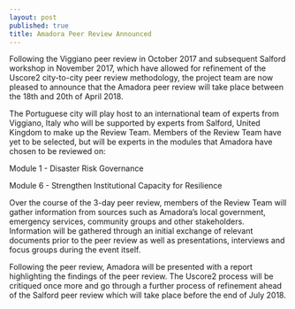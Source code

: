 ```yaml
---
layout: post
published: true
title: Amadora Peer Review Announced
---
```

Following the Viggiano peer review in October 2017 and subsequent Salford workshop in November 2017, which have allowed for refinement of the Uscore2 city-to-city peer review methodology, the project team are now pleased to announce that the Amadora peer review will take place between the 18th and 20th of April 2018.

The Portuguese city will play host to an international team of experts from Viggiano, Italy who will be supported by experts from Salford, United Kingdom to make up the Review Team. Members of the Review Team have yet to be selected, but will be experts in the modules that Amadora have chosen to be reviewed on:

Module 1 - Disaster Risk Governance

Module 6 - Strengthen Institutional Capacity for Resilience

Over the course of the 3-day peer review, members of the Review Team will gather information from sources such as Amadora’s local government, emergency services, community groups and other stakeholders. Information will be gathered through an initial exchange of relevant documents prior to the peer review as well as presentations, interviews and focus groups during the event itself.

Following the peer review, Amadora will be presented with a report highlighting the findings of the peer review. The Uscore2 process will be critiqued once more and go through a further process of refinement ahead of the Salford peer review which will take place before the end of July 2018.
